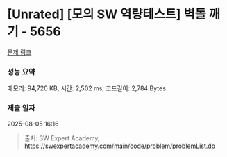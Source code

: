 # [Unrated] [모의 SW 역량테스트] 벽돌 깨기 - 5656 

[문제 링크](https://swexpertacademy.com/main/code/problem/problemDetail.do?contestProbId=AWXRQm6qfL0DFAUo) 

### 성능 요약

메모리: 94,720 KB, 시간: 2,502 ms, 코드길이: 2,784 Bytes

### 제출 일자

2025-08-05 16:16



> 출처: SW Expert Academy, https://swexpertacademy.com/main/code/problem/problemList.do
